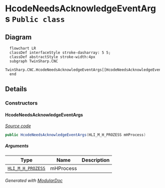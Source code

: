 # HcodeNeedsAcknowledgeEventArgs `Public class`

## Diagram
```mermaid
  flowchart LR
  classDef interfaceStyle stroke-dasharray: 5 5;
  classDef abstractStyle stroke-width:4px
  subgraph TwinSharp.CNC
  TwinSharp.CNC.HcodeNeedsAcknowledgeEventArgs[[HcodeNeedsAcknowledgeEventArgs]]
  end
```

## Details
### Constructors
#### HcodeNeedsAcknowledgeEventArgs
[*Source code*](https://github.com///blob//TwinSharp/CNC/TechnologyProcesses.cs#L200)
```csharp
public HcodeNeedsAcknowledgeEventArgs(HLI_M_H_PROZESS mHProcess)
```
##### Arguments
| Type | Name | Description |
| --- | --- | --- |
| [`HLI_M_H_PROZESS`](./HLI_M_H_PROZESS.md) | mHProcess |   |

*Generated with* [*ModularDoc*](https://github.com/hailstorm75/ModularDoc)
